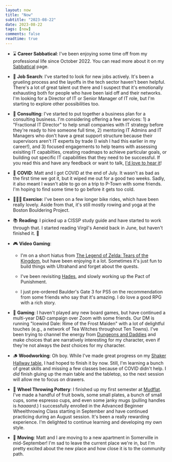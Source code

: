 ```yaml
---
layout: now
title: "Now"
subtitle: "2023-08-22"
date: 2023-08-22
tags: [now]
comments: false
readtime: true
---
```


* ⌛️ **Career Sabbatical**: I've been enjoying some time off from my professional life since October 2022. You can read more about it on my [Sabbatical](/sabbatical) page.

* 🔎 **Job Search**: I've started to look for new jobs actively. It's been a grueling process and the layoffs in the tech sector haven't been helpful. There's a lot of great talent out there and I suspect that it's emotionally exhausting both for people who have been laid off and their networks. I'm looking for a Director of IT or Senior Manager of IT role, but I'm starting to explore other possibilities too.

* 💼 **Consulting**: I've started to put together a business plan for a consulting business. I'm considering offering a few services: 1) a "Fractional IT Director" to help small companies with IT strategy before they're ready to hire someone full time, 2) mentoring IT Admins and IT Managers who don't have a great support structure because their supervisors aren't IT experts by trade (I wish I had this earlier in my career!), and 3) focused engagements to help teams with assessing exisiting IT capabilties, creating roadmaps to achieve particular goals, or building out specific IT capabilities that they need to be successful. If you read this and have any feedback or want to talk, [I'd love to hear it](/contact)!

* 🦠 **COVID**: Matt and I got COVID at the end of July. It wasn't as bad as the first time we got it, but it wiped me out for a good two weeks. Sadly, it also meant I wasn't able to go on a trip to P-Town with some friends. I'm hoping to find some time to go before it gets too cold.

* 🧘🏼‍♂️ **Exercise**: I've been on a few longer bike rides, which have been really lovely. Aside from that, it's still mostly rowing and yoga at the Boston Bouldering Project.

* 📚 **Reading**: I picked up a CISSP study guide and have started to work through that. I started reading Virgil's Aeneid back in June, but haven't finished it. 🙈

* 🎮 **Video Gaming**:
  * I'm on a short hiatus from [The Legend of Zelda: Tears of the Kingdom](https://www.zelda.com/tears-of-the-kingdom/), but have been enjoying it a lot. Sometimes it's just fun to build things with Ultrahand and forget about the quests.

  * I've been revisiting [Hades](https://www.supergiantgames.com/games/hades/), and slowly working up the Pact of Punishment.
  
  * I just pre-ordered Baulder's Gate 3 for PS5 on the recommendation from some friends who say that it's amazing. I do love a good RPG with a rich story.

* 🎲 **Gaming**: I haven't played any new board games, but have continued a multi-year D&D campaign over Zoom with some friends. Our DM is running "Icewind Dale: Rime of the Frost Maiden" with a lot of delightful touches (e.g., a network of Tea Witches throughout Ten Towns). I've been trying to channel the energy from [Dungeons and Daddies](https://www.dungeonsanddaddies.com) and make choices that are narratively interesting for my character, even if they're not always the _best_ choices for my character.

* 🪵 **Woodworking**: Oh boy. While I've made great progress on my [Shaker Hallway table](https://www.rockler.com/shaker-hall-table-plan), I had hoped to finish it by now. Still, I'm learning a bunch of great skills and missing a few classes because of COVID didn't help. I _did_ finish gluing up the main table and the tabletop, so the next session will allow me to focus on drawers.

* 🏺 **Wheel Throwing Pottery**: I finished up my first semester at [Mudflat](https://mudflat.org). I've made a handful of fruit bowls, some small plates, a bunch of small cups, some espresso cups, and even some janky mugs (pulling handles is _haaaard_.) I successfully enrolled in the Advanced Beginner Wheelthrowing Class starting in September and have continued practicing during an August session. It's been a really rewarding experience. I'm delighted to continue learning and developing my own style.

* 🏡 **Moving**: Matt and I are moving to a new apartment in Somerville in mid-September! I'm sad to leave the current place we're in, but I'm pretty excited about the new place and how close it is to the community path.